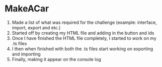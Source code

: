 # MakeACar
1. Made a list of what was required for the challenge (example: interface, import, export and etc.)
2. Started off by creating my HTML file and adding in the button and ids
3. Once I have finished the HTML file completely, I started to work on my .ts files
4. I then when finished with both the .ts files start working on exporting and importing 
5. Finally, making it appear on the console log 